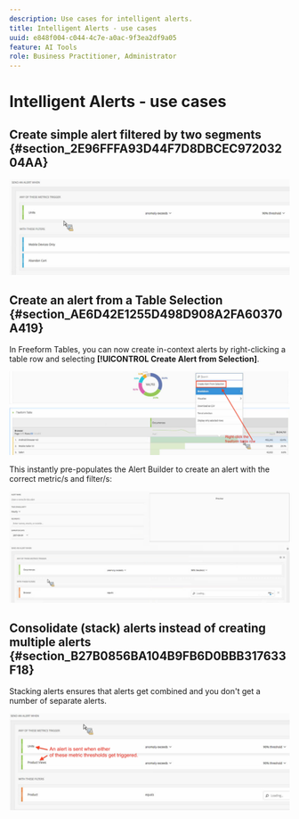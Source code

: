 ```yaml
---
description: Use cases for intelligent alerts.
title: Intelligent Alerts - use cases
uuid: e848f004-c044-4c7e-a0ac-9f3ea2df9a05
feature: AI Tools
role: Business Practitioner, Administrator
---
```


# Intelligent Alerts - use cases

## Create simple alert filtered by two segments {#section_2E96FFFA93D44F7D8DBCEC97203204AA}

<!-- 

Update screenshots for better readability.

 -->

![](assets/alerts_example1.png)

## Create an alert from a Table Selection {#section_AE6D42E1255D498D908A2FA60370A419}

In Freeform Tables, you can now create in-context alerts by right-clicking a table row and selecting **[!UICONTROL Create Alert from Selection]**.

![](assets/alert_selection.png)

This instantly pre-populates the Alert Builder to create an alert with the correct metric/s and filter/s:

![](assets/prepopulated_alert.png)

## Consolidate (stack) alerts instead of creating multiple alerts {#section_B27B0856BA104B9FB6D0BBB317633F18}

Stacking alerts ensures that alerts get combined and you don't get a number of separate alerts.

![](assets/alerts_example2.png)

